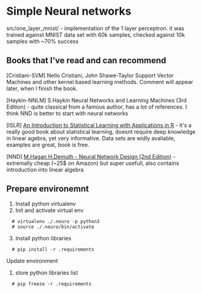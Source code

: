 # Simple Neural networks

src/one_layer_mnist/ - implementation of the 1 layer perceptron. it was trained against MNIST data set with 60k samples, checked against 10k samples with ~70% success

## Books that I've read and can recommend
[Cristiani-SVM] Nello Cristiani, John Shawe-Taylor Support Vector Machines and other kernel based learning methods. Comment will appear later, when I finish the book.

[Haykin-NNLM] S.Haykin Neural Networks and Learning Machines (3rd Edition) - quite classical from a famous author, has a lot of references. I think NND is better to start with neural networks

[ISLR] [An Introduction to Statistical Learning with Applications in R](http://www-bcf.usc.edu/~gareth/ISL/) - it's a really good book about statistical learning, doesnt require deep knowledge in linear agebra, yet very informative. Data sets are widly avaliable, examples are great, book is free.

[NND] [M.Hagan H.Demuth - Neural Network Design (2nd Edition)](http://hagan.okstate.edu/NNDesign.pdf) - extremally cheap (~25$ on Amazon) but super usefull, also contains introduction into linear algebra

## Prepare environemnt
1) Install python virtualenv
2) Init and activate virtual env
```
  # virtualenv ./.neuro -p python3
  # source ./.neuro/bin/activate
```
3) Install python libraries
```
  # pip install -r .requirements
```

Update environment
1) store python libraries list
```
  # pip freeze -r .requirements
```